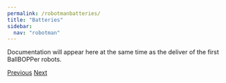 ```yaml
---
permalink: /robotmanbatteries/
title: "Batteries"
sidebar:
  nav: "robotman"
---
```


Documentation will appear here at the same time as the deliver of the first BallBOPPer robots.

  <nav class="pagination">
      <a href="/BallBOPPer/appmanreloader/" class="pagination--pager" title="Reloader">Previous</a>
       <a href="/BallBOPPer/robotmanrover/" class="pagination--pager" title="Rover">Next</a>
  </nav>
